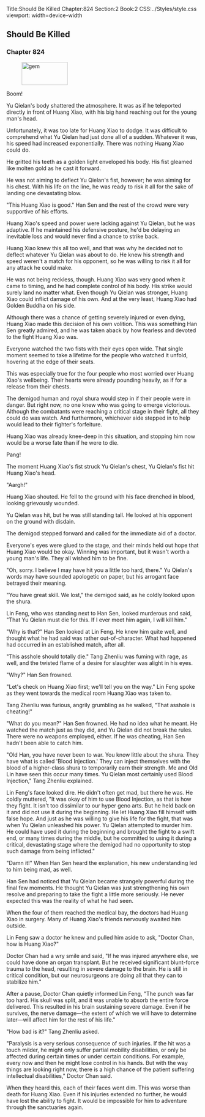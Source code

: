 Title:Should Be Killed 
Chapter:824 
Section:2 
Book:2 
CSS:../Styles/style.css 
viewport: width=device-width
  
## Should Be Killed
### Chapter 824 
<figure>
	<img src="../Images/gem.gif" alt="gem" id="gem" width="120" height="60" />
</figure>
  

  
  Boom!

Yu Qielan's body shattered the atmosphere. It was as if he teleported directly in front of Huang Xiao, with his big hand reaching out for the young man's head.

Unfortunately, it was too late for Huang Xiao to dodge. It was difficult to comprehend what Yu Qielan had just done all of a sudden. Whatever it was, his speed had increased exponentially. There was nothing Huang Xiao could do.

He gritted his teeth as a golden light enveloped his body. His fist gleamed like molten gold as he cast it forward.

He was not aiming to deflect Yu Qielan's fist, however; he was aiming for his chest. With his life on the line, he was ready to risk it all for the sake of landing one devastating blow.

"This Huang Xiao is good." Han Sen and the rest of the crowd were very supportive of his efforts.

Huang Xiao's speed and power were lacking against Yu Qielan, but he was adaptive. If he maintained his defensive posture, he'd be delaying an inevitable loss and would never find a chance to strike back.

Huang Xiao knew this all too well, and that was why he decided not to deflect whatever Yu Qielan was about to do. He knew his strength and speed weren't a match for his opponent, so he was willing to risk it all for any attack he could make.

He was not being reckless, though. Huang Xiao was very good when it came to timing, and he had complete control of his body. His strike would surely land no matter what. Even though Yu Qielan was stronger, Huang Xiao could inflict damage of his own. And at the very least, Huang Xiao had Golden Buddha on his side.

Although there was a chance of getting severely injured or even dying, Huang Xiao made this decision of his own volition. This was something Han Sen greatly admired, and he was taken aback by how fearless and devoted to the fight Huang Xiao was.

Everyone watched the two fists with their eyes open wide. That single moment seemed to take a lifetime for the people who watched it unfold, hovering at the edge of their seats.

This was especially true for the four people who most worried over Huang Xiao's wellbeing. Their hearts were already pounding heavily, as if for a release from their chests.

The demigod human and royal shura would step in if their people were in danger. But right now, no one knew who was going to emerge victorious. Although the combatants were reaching a critical stage in their fight, all they could do was watch. And furthermore, whichever aide stepped in to help would lead to their fighter's forfeiture.

Huang Xiao was already knee-deep in this situation, and stopping him now would be a worse fate than if he were to die.

Pang!

The moment Huang Xiao's fist struck Yu Qielan's chest, Yu Qielan's fist hit Huang Xiao's head.

"Aargh!"

Huang Xiao shouted. He fell to the ground with his face drenched in blood, looking grievously wounded.

Yu Qielan was hit, but he was still standing tall. He looked at his opponent on the ground with disdain.

The demigod stepped forward and called for the immediate aid of a doctor.

Everyone's eyes were glued to the stage, and their minds held out hope that Huang Xiao would be okay. Winning was important, but it wasn't worth a young man's life. They all wished him to be fine.

"Oh, sorry. I believe I may have hit you a little too hard, there." Yu Qielan's words may have sounded apologetic on paper, but his arrogant face betrayed their meaning.

"You have great skill. We lost," the demigod said, as he coldly looked upon the shura.

Lin Feng, who was standing next to Han Sen, looked murderous and said, "That Yu Qielan must die for this. If I ever meet him again, I will kill him."

"Why is that?" Han Sen looked at Lin Feng. He knew him quite well, and thought what he had said was rather out-of-character. What had happened had occurred in an established match, after all.

"This asshole should totally die." Tang Zhenliu was fuming with rage, as well, and the twisted flame of a desire for slaughter was alight in his eyes.

"Why?" Han Sen frowned.

"Let's check on Huang Xiao first; we'll tell you on the way." Lin Feng spoke as they went towards the medical room Huang Xiao was taken to.

Tang Zhenliu was furious, angrily grumbling as he walked, "That asshole is cheating!"

"What do you mean?" Han Sen frowned. He had no idea what he meant. He watched the match just as they did, and Yu Qielan did not break the rules. There were no weapons employed, either. If he was cheating, Han Sen hadn't been able to catch him.

"Old Han, you have never been to war. You know little about the shura. They have what is called 'Blood Injection.' They can inject themselves with the blood of a higher-class shura to temporarily earn their strength. Me and Old Lin have seen this occur many times. Yu Qielan most certainly used Blood Injection," Tang Zhenliu explained.

Lin Feng's face looked dire. He didn't often get mad, but there he was. He coldly muttered, "It was okay of him to use Blood Injection, as that is how they fight. It isn't too dissimilar to our hyper geno arts. But he held back on it and did not use it during the beginning. He let Huang Xiao fill himself with false hope. And just as he was willing to give his life for the fight, that was when Yu Qielan unleashed his power. Yu Qielan attempted to murder him. He could have used it during the beginning and brought the fight to a swift end, or many times during the middle, but he committed to using it during a critical, devastating stage where the demigod had no opportunity to stop such damage from being inflicted."

"Damn it!" When Han Sen heard the explanation, his new understanding led to him being mad, as well.

Han Sen had noticed that Yu Qielan became strangely powerful during the final few moments. He thought Yu Qielan was just strengthening his own resolve and preparing to take the fight a little more seriously. He never expected this was the reality of what he had seen.

When the four of them reached the medical bay, the doctors had Huang Xiao in surgery. Many of Huang Xiao's friends nervously awaited him outside.

Lin Feng saw a doctor he knew and pulled him aside to ask, "Doctor Chan, how is Huang Xiao?"

Doctor Chan had a wry smile and said, "If he was injured anywhere else, we could have done an organ transplant. But he received significant blunt-force trauma to the head, resulting in severe damage to the brain. He is still in critical condition, but our neurosurgeons are doing all that they can to stabilize him."

After a pause, Doctor Chan quietly informed Lin Feng, "The punch was far too hard. His skull was split, and it was unable to absorb the entire force delivered. This resulted in his brain sustaining severe damage. Even if he survives, the nerve damage—the extent of which we will have to determine later—will affect him for the rest of his life."

"How bad is it?" Tang Zhenliu asked.

"Paralysis is a very serious consequence of such injuries. If the hit was a touch milder, he might only suffer partial mobility disabilities, or only be affected during certain times or under certain conditions. For example, every now and then he might lose control in his hands. But with the way things are looking right now, there is a high chance of the patient suffering intellectual disabilities," Doctor Chan said.

When they heard this, each of their faces went dim. This was worse than death for Huang Xiao. Even if his injuries extended no further, he would have lost the ability to fight. It would be impossible for him to adventure through the sanctuaries again.
